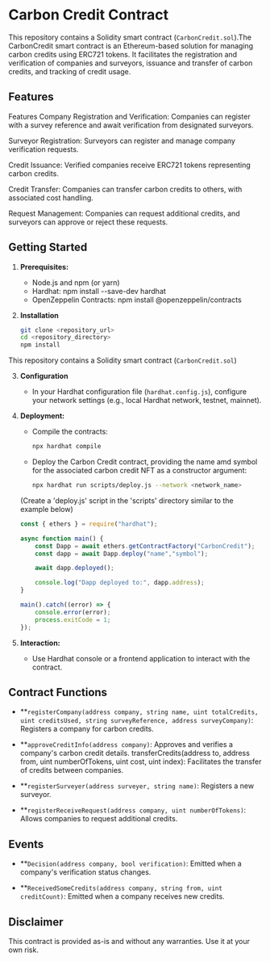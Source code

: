 
# Carbon Credit Contract

This repository contains a Solidity smart contract (`CarbonCredit.sol`).The CarbonCredit smart contract is an Ethereum-based solution for managing carbon credits using ERC721 tokens. It facilitates the registration and verification of companies and surveyors, issuance and transfer of carbon credits, and tracking of credit usage.

## Features

Features
Company Registration and Verification: Companies can register with a survey reference and await verification from designated surveyors.

Surveyor Registration: Surveyors can register and manage company verification requests.

Credit Issuance: Verified companies receive ERC721 tokens representing carbon credits.

Credit Transfer: Companies can transfer carbon credits to others, with associated cost handling.

Request Management: Companies can request additional credits, and surveyors can approve or reject these requests.


## Getting Started

1.  **Prerequisites:**
    *   Node.js and npm (or yarn)
    *   Hardhat: npm install --save-dev hardhat
    *   OpenZeppelin Contracts: npm install @openzeppelin/contracts

2. **Installation**
   
    ```bash
    git clone <repository_url>
    cd <repository_directory>
    npm install
    ```

This repository contains a Solidity smart contract (`CarbonCredit.sol`)

3. **Configuration**

    * In your Hardhat configuration file (`hardhat.config.js`), configure your network settings (e.g., local Hardhat network, testnet, mainnet).

4.  **Deployment:**

    *  Compile the contracts:
     
       ```bash
       npx hardhat compile
       ```
    
    *  Deploy the Carbon Credit contract, providing the name amd symbol for the associated carbon credit NFT as a constructor argument:
       
       ```bash
       npx hardhat run scripts/deploy.js --network <network_name>
       ```
    
    (Create a 'deploy.js' script in the 'scripts' directory similar to the example below)


    ```javascript
    const { ethers } = require("hardhat");

    async function main() {
        const Dapp = await ethers.getContractFactory("CarbonCredit");
        const dapp = await Dapp.deploy("name","symbol");

        await dapp.deployed();

        console.log("Dapp deployed to:", dapp.address);
    }

    main().catch((error) => {
        console.error(error);
        process.exitCode = 1;
    });
    
5. **Interaction:**

 
    *   Use Hardhat console or a frontend application to interact with the contract.

## Contract Functions

* **`registerCompany(address company, string name, uint totalCredits, uint creditsUsed, string surveyReference, address surveyCompany)`: Registers a company for carbon credits.

* **`approveCreditInfo(address company)`: Approves and verifies a company's carbon credit details.
transferCredits(address to, address from, uint numberOfTokens, uint cost, uint index): Facilitates the transfer of credits between companies.

* **`registerSurveyer(address surveyer, string name)`: Registers a new surveyor.

* **`registerReceiveRequest(address company, uint numberOfTokens)`: Allows companies to request additional credits.

## Events

* **`Decision(address company, bool verification)`: Emitted when a company's verification status changes.

* **`ReceivedSomeCredits(address company, string from, uint creditCount)`: Emitted when a company receives new credits.


## Disclaimer

This contract is provided as-is and without any warranties. Use it at your own risk.

